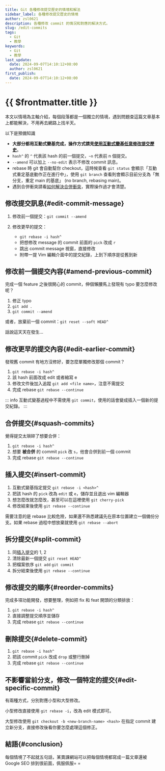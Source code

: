```yaml
---
title: Git 各種修改提交歷史的情境和解法
sidebar_label: 各種修改提交歷史的情境
author: zsl0621
description: 各種修改 commit 的情況和對應的解決方式。
slug: /edit-commits
tags:
  - Git
  - 教學
keywords:
  - Git
  - 教學
last_update:
  date: 2024-09-07T14:10:12+08:00
  author: zsl0621
first_publish:
  date: 2024-09-07T14:10:12+08:00
---
```


# {{ $frontmatter.title }}

本文以情境為主軸介紹，每個段落都是一個獨立的情境，遇到問題查這篇文章基本上都能解決，不用再去網路上找半天。

以下是預備知識

- **大部分都用互動式變基完成，操作方式請見[使用互動式變基任意修改提交歷史](./interactive-rebase)**。
- `hash^` 的 `^` 代表該 hash 的前一個提交，`~n` 代表前 n 個提交。
- `--amend` 可以加上 `--no-edit` 表示不修改 commit 訊息。
- rebase 時 git 會自動幫你 checkout，這時候查看 `git status` 會顯示「互動式重定基底動作正在進行中」，使用 `git branch` 查看則會顯示目前分支為「無分支，重定 main 的基底」 (no branch, rebasing main)。
- 遇到合併衝突請看[如何解決合併衝突](../beginner/keyword#進階)，實際操作過才會清楚。

## 修改提交訊息{#edit-commit-message}

1. 修改前一個提交：`git commit --amend`

2. 修改更早的提交：
   - `git rebase -i hash^`
   - 把想修改 message 的 commit 前面的 `pick` 改成 `r`
   - 跳出 commit message 視窗，直接修改
   - 附帶一提 Vim 編輯介面中的提交紀錄，上到下順序是從舊到新

## 修改前一個提交內容{#amend-previous-commit}

完成一個 feature 之後很開心的 commit，伸個懶腰馬上發現有 typo 要怎麼修改呢？

1. 修正 typo
2. `git add .`
3. `git commit --amend`

或者，放棄前一個 commit：`git reset --soft HEAD^`

話說這天天在發生...

## 修改更早的提交內容{#edit-earlier-commit}

發現舊 commit 有地方沒修好，要怎麼單獨修改那個 commit？

1. `git rebase -i hash^`
2. 該 hash 前面改成 edit 或者縮寫 e
3. 修改文件後加入追蹤 `git add <file name>`，注意不需提交
4. 完成 rebase `git rebase --continue`

::: info
互動式變基過程中不需使用 `git commit`，使用的話會變成插入一個新的提交紀錄。
:::

## 合併提交{#squash-commits}

覺得提交太瑣碎了想要合併：

1. `git rebase -i hash^`
2. 想要 **被合併** 的 commit `pick` 改 `s`，他會合併到前一個 commit
3. 完成 rebase `git rebase --continue`

## 插入提交{#insert-commit}

1. 互動式變基指定提交 `git rebase -i <hash>^`
2. 把該 hash 的 `pick` 改為 `edit` 或 `e`，儲存並且退出 vim 編輯器
3. 想怎麼改就怎麼改，甚至可以在這裡使用 `git cherry-pick`
4. 修改結束後使用 `git rebase --continue`

需要注意的是 rebase 比較危險，如果還不熟悉建議先在原本位置建立一個備份分支。如果 rebase 過程中想放棄就使用 `git rebase --abort`

## 拆分提交{#split-commit}

1. 同[插入提交](#insert-commit)的 1, 2
2. 清除最新一個提交 `git reset HEAD^`
3. 把檔案依序 `git add` `git commit`
4. 拆分結束後使用 `git rebase --continue`

## 修改提交的順序{#reorder-commits}

完成多項功能開發，想要整理，例如把 fix 和 feat 開頭的分類排放：

1. `git rebase -i hash^`
2. 直接調整提交順序並儲存
3. 完成 rebase `git rebase --continue`

## 刪除提交{#delete-commit}

1. `git rebase -i hash^`
2. 把該 commit `pick` 改成 `drop` 或整行刪掉
3. 完成 rebase `git rebase --continue`

## 不影響當前分支，修改一個特定的提交{#edit-specific-commit}

有兩種方式，分別對應小型和大型修改。

小型修改直接使用 `git rebase -i`，改為 edit 模式即可。

大型修改使用 `git checkout -b <new-branch-name> <hash>` 在指定 commit 建立新分支，直接修改後看你要怎麼處理這個修正。

## 結語{#conclusion}

每個情境了不起就五句話，某賣課網站可以把每個情境都寫成一篇文章還被 Google SEO 排到很前面，佩服佩服= =
